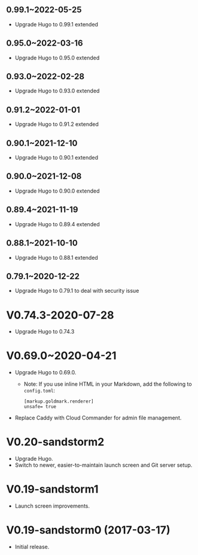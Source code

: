 ## 0.99.1~2022-05-25

* Upgrade Hugo to 0.99.1 extended

## 0.95.0~2022-03-16

* Upgrade Hugo to 0.95.0 extended

## 0.93.0~2022-02-28

* Upgrade Hugo to 0.93.0 extended

## 0.91.2~2022-01-01

* Upgrade Hugo to 0.91.2 extended

## 0.90.1~2021-12-10

* Upgrade Hugo to 0.90.1 extended

## 0.90.0~2021-12-08

* Upgrade Hugo to 0.90.0 extended

## 0.89.4~2021-11-19

* Upgrade Hugo to 0.89.4 extended

## 0.88.1~2021-10-10

* Upgrade Hugo to 0.88.1 extended

## 0.79.1~2020-12-22

* Upgrade Hugo to 0.79.1 to deal with security issue

# V0.74.3-2020-07-28

* Upgrade Hugo to 0.74.3

# V0.69.0~2020-04-21

* Upgrade Hugo to 0.69.0.
  * Note: If you use inline HTML in your Markdown, add the following to `config.toml`:

    ```
    [markup.goldmark.renderer]
    unsafe= true
    ```
* Replace Caddy with Cloud Commander for admin file management.

# V0.20-sandstorm2

* Upgrade Hugo.
* Switch to newer, easier-to-maintain launch screen and Git server setup.

# V0.19-sandstorm1

* Launch screen improvements.

# V0.19-sandstorm0 (2017-03-17)

* Initial release.
